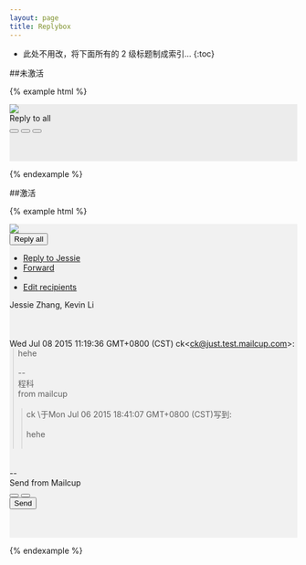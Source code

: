 ```yaml
---
layout: page
title: Replybox
---
```


* 此处不用改，将下面所有的 2 级标题制成索引...
{:toc}

##未激活

{% example html %}

<div style='height:100px;width:100%;background-color:#ececec'>
  <div class='mc-replybox'>
    <div class='mc-replysection mc-replybox-unactive'>
      <div class='mc-replybox-header'>
        <img class="mc-avatar-mid" src="https://avatar.tower.im/2458b7b4c2814259813404ce21749c2e"/>
        <div class="mc-replybox-placeholder">Reply to all</div>
        <div class='mc-replybox-header-right'>
          <button type="button" class="mc-button-nobg">
            <span class="mc-icon-reply"></span>
          </button>
          <button type="button" class="mc-button-nobg">
            <span class="mc-icon-reply-all"></span>
          </button>
          <button type="button" class="mc-button-nobg">
            <span class="mc-icon-forward"></span>
          </button>
        </div>
      </div>
    </div>

  </div>
</div>

{% endexample %}

##激活

{% example html %}

<div style='height:550px;width:100%;background-color:#f1f1f1'>
  <div class='mc-replybox'>
    <div class='mc-replysection'>
      <div class='mc-replybox-header'>
        <img class="mc-avatar-mid" src="https://avatar.tower.im/2458b7b4c2814259813404ce21749c2e"/>
        <div class="mc-replybox-header-info">
          <div class="btn-group mc-replybox-header-replystatus">
            <button type="button" class="btn btn-link dropdown-toggle" data-toggle="dropdown" aria-expanded="false">
              Reply all <span class="caret"></span>
            </button>
            <ul class="dropdown-menu" role="menu">
              <li><a href="#">Reply to Jessie</a></li>
              <li><a href="#">Forward</a></li>
              <li class="divider"></li>
              <li><a href="#">Edit recipients</a></li>
            </ul>
          </div>
          <div class='mc-replybox-header-recipients'>
            Jessie Zhang, Kevin Li
          </div>
        </div>
      </div>
      <div class='mc-replbox-body'>
        <div class='mc-replybox-editor' contenteditable="true">
          <br>
          <br>
          <br>
          <div class="gmail_quote">Wed Jul 08 2015 11:19:36 GMT+0800 (CST) ck<span dir="ltr">&lt;<a href="mailto:ck@just.test.mailcup.com" target="_blank">ck@just.test.mailcup.com</a>&gt;</span>:
            <br>
            <blockquote class="gmail_quote" style="margin:0 0 0 .8ex;border-left:1px #ccc solid;padding-left:1ex">
                <div dir="ltr">hehe
                    <br>
                    <br>
                    <div>--</div>
                    <div>程科</div>from mailcup
                    <br>
                    <br>
                    <blockquote id="quoteDetail" style="margin:0 0 0 .8ex;border-left:1px #ccc solid;padding-left:1ex" ng-show="show">
                        <div>ck
                            \<ck@just.test.mailcup.com\>于Mon Jul 06 2015 18:41:07 GMT+0800 (CST)写到:
                              <div>
                                  <br>hehe
                                  <br>
                                  <br>
                              </div>
                        </div>
                    </blockquote>
                </div>
            </blockquote>
          </div>
          <br><br>--<br>Send from Mailcup
        </div>
      </div>
      <div class='mc-modal-footer'>
        <div class='mc-modal-footer-left'>
          <button type="button" class="mc-button-nobg">
            <span class="mc-icon-text"></span>
          </button>
          <button type="button" class="mc-button-nobg">
            <span class="mc-icon-clip"></span>
          </button>
        </div>
        <div class='mc-modal-footer-right'>
          <button class='mc-button-primary'>Send</button>
        </div>
      </div>
    </div>
  </div>
</div>

{% endexample %}


